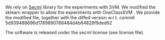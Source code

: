 We rely on [Secml](https://github.com/pralab/secml) library for the experiments with SVM.
We modified the sklearn wrapper to allow the experiments with OneClassSVM . 
We provide the modified file, together with the diffed version w.r.t. commit 5d939488696d1789890766484d4b64828f9ded92 

The software is released under the secml license (see license file).
